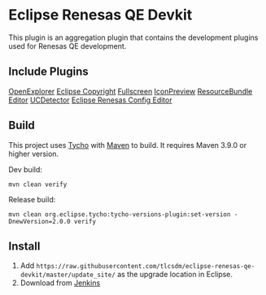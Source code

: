 # Eclipse Renesas QE Devkit

This plugin is an aggregation plugin that contains the development plugins used for Renesas QE development.

## Include Plugins
[OpenExplorer](https://github.com/tlcsdm/eclipse-openexplorer)
[Eclipse Copyright](https://github.com/tlcsdm/eclipse-copyright)
[Fullscreen](https://github.com/tlcsdm/eclipse-fullscreen)
[IconPreview](https://github.com/tlcsdm/eclipse-iconpreview)
[ResourceBundle Editor](https://github.com/tlcsdm/eclipse-rbe)
[UCDetector](https://github.com/tlcsdm/ucdetector)
[Eclipse Renesas Config Editor](https://github.com/tlcsdm/eclipse-renesas-config-editor)

## Build

This project uses [Tycho](https://github.com/eclipse-tycho/tycho) with [Maven](https://maven.apache.org/) to build. It requires Maven 3.9.0 or higher version.

Dev build:

```
mvn clean verify
```

Release build:

```
mvn clean org.eclipse.tycho:tycho-versions-plugin:set-version -DnewVersion=2.0.0 verify
```

## Install

1. Add `https://raw.githubusercontent.com/tlcsdm/eclipse-renesas-qe-devkit/master/update_site/` as the upgrade location in Eclipse.
2. Download from [Jenkins](https://jenkins.tlcsdm.com/job/eclipse-plugin/job/eclipse-renesas-qe-devkit)

